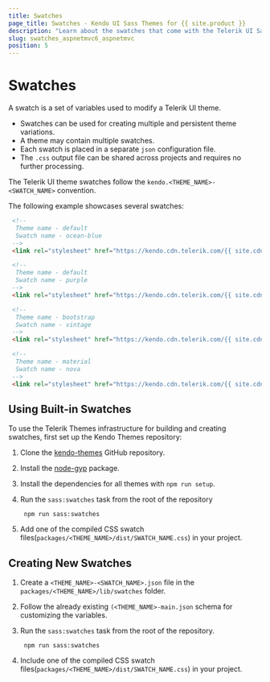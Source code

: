 ```yaml
---
title: Swatches
page_title: Swatches - Kendo UI Sass Themes for {{ site.product }}
description: "Learn about the swatches that come with the Telerik UI Sass themes."
slug: swatches_aspnetmvc6_aspnetmvc
position: 5
---
```


# Swatches

A swatch is a set of variables used to modify a Telerik UI theme.

* Swatches can be used for creating multiple and persistent theme variations.
* A theme may contain multiple swatches.
* Each swatch is placed in a separate `json` configuration file.
* The `.css` output file can be shared across projects and requires no further processing.

The Telerik UI theme swatches follow the `kendo.<THEME_NAME>-<SWATCH_NAME>` convention.

The following example showcases several swatches:

```html
 <!-- 
  Theme name - default
  Swatch name - ocean-blue
 -->
 <link rel="stylesheet" href="https://kendo.cdn.telerik.com/{{ site.cdnVersion }}/styles/kendo.default-ocean-blue.min.css" />

 <!-- 
  Theme name - default
  Swatch name - purple
 -->
 <link rel="stylesheet" href="https://kendo.cdn.telerik.com/{{ site.cdnVersion }}/styles/kendo.default-purple.min.css" />

 <!-- 
  Theme name - bootstrap
  Swatch name - vintage
 -->
 <link rel="stylesheet" href="https://kendo.cdn.telerik.com/{{ site.cdnVersion }}/styles/kendo.bootstrap-vintage.min.css" />

 <!-- 
  Theme name - material
  Swatch name - nova
 -->
 <link rel="stylesheet" href="https://kendo.cdn.telerik.com/{{ site.cdnVersion }}/styles/kendo.material-nova.min.css" />
```

## Using Built-in Swatches

To use the Telerik Themes infrastructure for building and creating swatches, first set up the Kendo Themes repository:

1. Clone the [kendo-themes](https://github.com/telerik/kendo-themes) GitHub repository.
1. Install the [node-gyp](https://github.com/nodejs/node-gyp#installation) package.
1. Install the dependencies for all themes with `npm run setup`.
1. Run the `sass:swatches` task from the root of the repository

        npm run sass:swatches

1. Add one of the compiled CSS swatch files(`packages/<THEME_NAME>/dist/SWATCH_NAME.css`) in your project.

## Creating New Swatches

1. Create a `<THEME_NAME>-<SWATCH_NAME>.json` file in the `packages/<THEME_NAME>/lib/swatches` folder.
1. Follow the already existing `(<THEME_NAME>-main.json` schema for customizing the variables.
1. Run the `sass:swatches` task from the root of the repository.

        npm run sass:swatches

1. Include one of the compiled CSS swatch files(`packages/<THEME_NAME>/dist/SWATCH_NAME.css`) in your project.